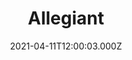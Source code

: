 ---
title: "Allegiant"
year: 2016
date: 2021-04-11T12:00:03.000Z
permalink: /almanac/movies/2021-04-11-allegiant/index.html
link: https://letterboxd.com/rknightuk/film/allegiant/
rating: 2
---